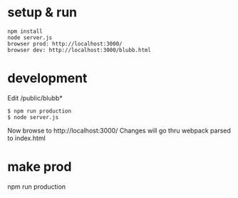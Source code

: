 

# setup & run
```
npm install
node server.js
browser prod: http://localhost:3000/
browser dev: http://localhost:3000/blubb.html
```


# development

Edit /public/blubb*
```
$ npm run production
$ node server.js
```
Now browse to http://localhost:3000/
Changes will go thru webpack parsed to index.html


# make prod

npm run production
